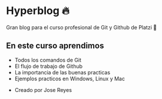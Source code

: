# Hyperblog 🔥

Gran blog para el curso profesional de Git y Github de Platzi 💚

## En este curso aprendimos
- Todos los comandos de Git
- El flujo de trabajo de Github
- La importancia de las buenas practicas
- Ejemplos practicos en Windows, Linux y Mac
* Creado por Jose Reyes